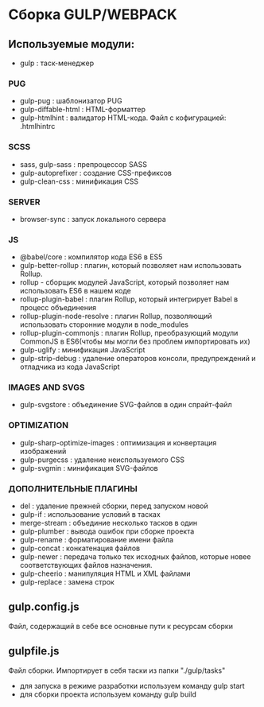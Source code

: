# Сборка GULP/WEBPACK

## Используемые модули:

- gulp : таск-менеджер

### PUG
- gulp-pug : шаблонизатор PUG
- gulp-diffable-html : HTML-форматтер
- gulp-htmlhint : валидатор HTML-кода. Файл с кофигурацией: .htmlhintrc

### SCSS
- sass, gulp-sass : препроцессор SASS
- gulp-autoprefixer : создание CSS-префиксов
- gulp-clean-css : минификация CSS

### SERVER
- browser-sync : запуск локального сервера

### JS
- @babel/core : компилятор кода ES6 в ES5
- gulp-better-rollup : плагин, который позволяет нам использовать Rollup.
- rollup - сборщик модулей JavaScript, который позволяет нам использовать ES6 в нашем коде
- rollup-plugin-babel : плагин Rollup, который интегрирует Babel в процесс объединения
- rollup-plugin-node-resolve : плагин Rollup, позволяющий использовать сторонние модули в node_modules
- rollup-plugin-commonjs : плагин Rollup, преобразующий модули CommonJS в ES6(чтобы мы могли без проблем импортировать их)
- gulp-uglify : минификация JavaScript
- gulp-strip-debug : удаление операторов консоли, предупреждений и отладчика из кода JavaScript

### IMAGES AND SVGS
- gulp-svgstore : объединение SVG-файлов в один спрайт-файл

### OPTIMIZATION
- gulp-sharp-optimize-images : оптимизация и конвертация изображений
- gulp-purgecss : удаление неиспользуемого CSS
- gulp-svgmin : минификация SVG-файлов

### ДОПОЛНИТЕЛЬНЫЕ ПЛАГИНЫ
- del : удаление прежней сборки, перед запуском новой
- gulp-if : использование условий в тасках
- merge-stream : объединие несколько тасков в один
- gulp-plumber : вывода ошибок при сборке проекта
- gulp-rename : форматирование имени файла
- gulp-concat : конкатенация файлов
- gulp-newer : передача только тех исходных файлов, которые новее соответствующих файлов назначения.
- gulp-cheerio : манипуляция HTML и XML файлами
- gulp-replace : замена строк

## gulp.config.js

Файл, содержащий в себе все основные пути к ресурсам сборки

## gulpfile.js

Файл сборки. Импортирует в себя таски из папки "./gulp/tasks"

- для запуска в режиме разработки используем команду gulp start
- для сборки проекта используем команду gulp build